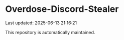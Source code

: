 # Overdose-Discord-Stealer

Last updated: 2025-06-13 21:16:21

This repository is automatically maintained.
